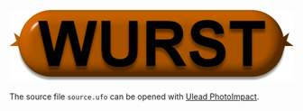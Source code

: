 ![Wurst](wurst_1011x256.png)

The source file `source.ufo` can be opened with [Ulead PhotoImpact](https://store.paintshoppro.com/1184/catalog/category.52234/).
